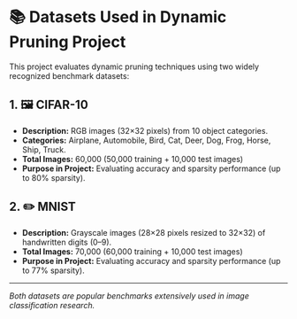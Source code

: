 # 📚 Datasets Used in Dynamic Pruning Project

This project evaluates dynamic pruning techniques using two widely recognized benchmark datasets:

## 1. 🖼️ CIFAR-10
- **Description:** RGB images (32×32 pixels) from 10 object categories.
- **Categories:** Airplane, Automobile, Bird, Cat, Deer, Dog, Frog, Horse, Ship, Truck.
- **Total Images:** 60,000 (50,000 training + 10,000 test images)
- **Purpose in Project:** Evaluating accuracy and sparsity performance (up to 80% sparsity).

## 2. ✏️ MNIST
- **Description:** Grayscale images (28×28 pixels resized to 32×32) of handwritten digits (0–9).
- **Total Images:** 70,000 (60,000 training + 10,000 test images)
- **Purpose in Project:** Evaluating accuracy and sparsity performance (up to 77% sparsity).

---

*Both datasets are popular benchmarks extensively used in image classification research.*

